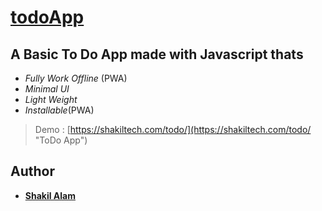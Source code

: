 # [todoApp](https://shakiltech.com/todo/ "ToDo App")
## A Basic To Do App made with Javascript thats
- *Fully Work Offline* (PWA)
- *Minimal UI*
- *Light Weight*
- *Installable*(PWA)

>Demo : [https://shakiltech.com/todo/](https://shakiltech.com/todo/ "ToDo App")

## Author

- **[Shakil Alam](https://github.com/itxshakil)**
